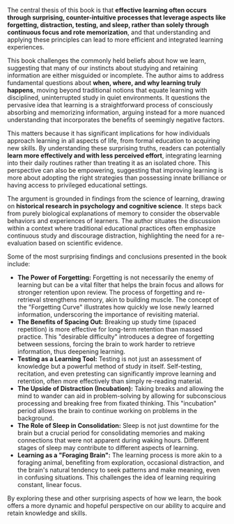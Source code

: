 The central thesis of this book is that **effective learning often occurs through surprising, counter-intuitive processes that leverage aspects like forgetting, distraction, testing, and sleep, rather than solely through continuous focus and rote memorization**, and that understanding and applying these principles can lead to more efficient and integrated learning experiences.

This book challenges the commonly held beliefs about how we learn, suggesting that many of our instincts about studying and retaining information are either misguided or incomplete. The author aims to address fundamental questions about **when, where, and why learning truly happens**, moving beyond traditional notions that equate learning with disciplined, uninterrupted study in quiet environments. It questions the pervasive idea that learning is a straightforward process of consciously absorbing and memorizing information, arguing instead for a more nuanced understanding that incorporates the benefits of seemingly negative factors.

This matters because it has significant implications for how individuals approach learning in all aspects of life, from formal education to acquiring new skills. By understanding these surprising truths, readers can potentially **learn more effectively and with less perceived effort**, integrating learning into their daily routines rather than treating it as an isolated chore. This perspective can also be empowering, suggesting that improving learning is more about adopting the right strategies than possessing innate brilliance or having access to privileged educational settings.

The argument is grounded in findings from the science of learning, drawing on **historical research in psychology and cognitive science**. It steps back from purely biological explanations of memory to consider the observable behaviors and experiences of learners. The author situates the discussion within a context where traditional educational practices often emphasize continuous study and discourage distraction, highlighting the need for a re-evaluation based on scientific evidence.

Some of the most surprising findings and conclusions presented in the book include:

- **The Power of Forgetting:** Forgetting is not necessarily the enemy of learning but can be a vital filter that helps the brain focus and allows for stronger retention upon review. The process of forgetting and re-retrieval strengthens memory, akin to building muscle. The concept of the "Forgetting Curve" illustrates how quickly we lose newly learned information, underscoring the importance of revisiting material.
- **The Benefits of Spacing Out:** Breaking up study time (spaced repetition) is more effective for long-term retention than massed practice. This "desirable difficulty" introduces a degree of forgetting between sessions, forcing the brain to work harder to retrieve information, thus deepening learning.
- **Testing as a Learning Tool:** Testing is not just an assessment of knowledge but a powerful method of study in itself. Self-testing, recitation, and even pretesting can significantly improve learning and retention, often more effectively than simply re-reading material.
- **The Upside of Distraction (Incubation):** Taking breaks and allowing the mind to wander can aid in problem-solving by allowing for subconscious processing and breaking free from fixated thinking. This "incubation" period allows the brain to continue working on problems in the background.
- **The Role of Sleep in Consolidation:** Sleep is not just downtime for the brain but a crucial period for consolidating memories and making connections that were not apparent during waking hours. Different stages of sleep may contribute to different aspects of learning.
- **Learning as a "Foraging Brain":** The learning process is more akin to a foraging animal, benefiting from exploration, occasional distraction, and the brain's natural tendency to seek patterns and make meaning, even in confusing situations. This challenges the idea of learning requiring constant, linear focus.

By exploring these and other surprising aspects of how we learn, the book offers a more dynamic and hopeful perspective on our ability to acquire and retain knowledge and skills.